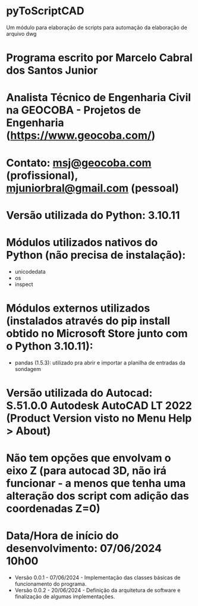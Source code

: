 # pyToScriptCAD
Um módulo para elaboração de scripts para automação da elaboração de arquivo dwg
# Programa escrito por Marcelo Cabral dos Santos Junior
# Analista Técnico de Engenharia Civil na GEOCOBA - Projetos de Engenharia (https://www.geocoba.com/)
# Contato: msj@geocoba.com (profissional), mjuniorbral@gmail.com (pessoal)

# Versão utilizada do Python: 3.10.11

# Módulos utilizados nativos do Python (não precisa de instalação):
- unicodedata
- os
- inspect

# Módulos externos utilizados (instalados através do pip install obtido no Microsoft Store junto com o Python 3.10.11):
- pandas (1.5.3): utilizado pra abrir e importar a planilha de entradas da sondagem

# Versão utilizada do Autocad: S.51.0.0 Autodesk AutoCAD LT 2022 (Product Version visto no Menu Help > About)
# Não tem opções que envolvam o eixo Z (para autocad 3D, não irá funcionar - a menos que tenha uma alteração dos script com adição das coordenadas Z=0)

# Data/Hora de início do desenvolvimento: 07/06/2024 10h00
- Versão 0.0.1 - 07/06/2024 - Implementação das classes básicas de funcionamento do programa.
- Versão 0.0.2 - 20/06/2024 - Definição da arquitetura de software e finalização de algumas implementações.
